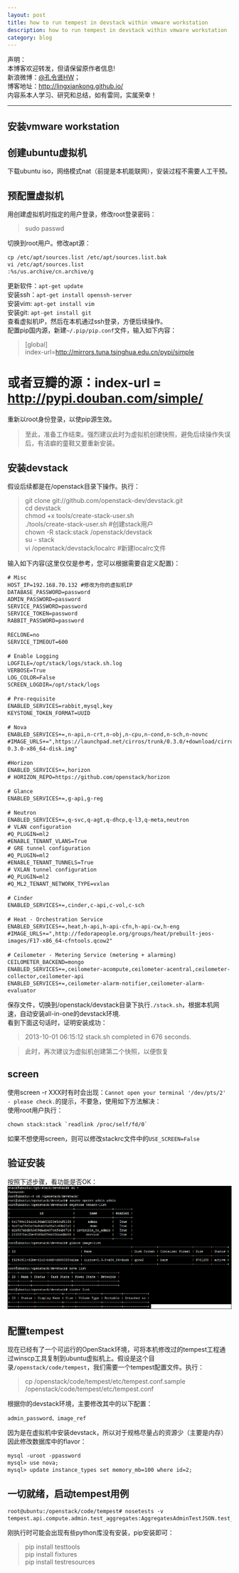 ```yaml
---
layout: post
title: how to run tempest in devstack within vmware workstation
description: how to run tempest in devstack within vmware workstation
category: blog
---
```


声明：  
本博客欢迎转发，但请保留原作者信息!  
新浪微博：[@孔令贤HW](http://weibo.com/lingxiankong)；   
博客地址：<http://lingxiankong.github.io/>  
内容系本人学习、研究和总结，如有雷同，实属荣幸！

----------------------

## 安装vmware workstation

## 创建ubuntu虚拟机
下载ubuntu iso，网络模式nat（前提是本机能联网），安装过程不需要人工干预。

## 预配置虚拟机
用创建虚拟机时指定的用户登录，修改root登录密码：

> sudo passwd

切换到root用户。修改apt源：

	cp /etc/apt/sources.list /etc/apt/sources.list.bak
	vi /etc/apt/sources.list 
	:%s/us.archive/cn.archive/g

更新软件：`apt-get update`  
安装ssh：`apt-get install openssh-server`  
安装vim: `apt-get install vim`  
安装git: `apt-get install git`  
查看虚拟机IP，然后在本机通过ssh登录，方便后续操作。  
配置pip国内源，新建`~/.pip/pip.conf`文件，输入如下内容：

>[global]  
index-url=http://mirrors.tuna.tsinghua.edu.cn/pypi/simple  
# 或者豆瓣的源：index-url = http://pypi.douban.com/simple/

重新以root身份登录，以使pip源生效。

>至此，准备工作结束。强烈建议此时为虚拟机创建快照，避免后续操作失误后，有洁癖的童鞋又要重新安装。

## 安装devstack
假设后续都是在/openstack目录下操作。执行：

>git clone git://github.com/openstack-dev/devstack.git   
cd devstack  
chmod +x tools/create-stack-user.sh  
./tools/create-stack-user.sh #创建stack用户  
chown -R stack:stack /openstack/devstack  
su - stack  
vi /openstack/devstack/localrc #新建localrc文件

输入如下内容(这里仅仅是参考，您可以根据需要自定义配置)：

	# Misc
	HOST_IP=192.168.70.132 #修改为你的虚拟机IP
	DATABASE_PASSWORD=password
	ADMIN_PASSWORD=password
	SERVICE_PASSWORD=password
	SERVICE_TOKEN=password
	RABBIT_PASSWORD=password
    
    RECLONE=no
    SERVICE_TIMEOUT=600
	
	# Enable Logging
	LOGFILE=/opt/stack/logs/stack.sh.log
	VERBOSE=True
    LOG_COLOR=False
	SCREEN_LOGDIR=/opt/stack/logs
	
	# Pre-requisite
	ENABLED_SERVICES=rabbit,mysql,key
    KEYSTONE_TOKEN_FORMAT=UUID
	
	# Nova
	ENABLED_SERVICES+=,n-api,n-crt,n-obj,n-cpu,n-cond,n-sch,n-novnc
	#IMAGE_URLS+=",https://launchpad.net/cirros/trunk/0.3.0/+download/cirros-0.3.0-x86_64-disk.img"
	
	#Horizon
	ENABLED_SERVICES+=,horizon
    # HORIZON_REPO=https://github.com/openstack/horizon
	
	# Glance
	ENABLED_SERVICES+=,g-api,g-reg
	
	# Neutron
	ENABLED_SERVICES+=,q-svc,q-agt,q-dhcp,q-l3,q-meta,neutron
    # VLAN configuration
    #Q_PLUGIN=ml2
    #ENABLE_TENANT_VLANS=True
    # GRE tunnel configuration
    #Q_PLUGIN=ml2
    #ENABLE_TENANT_TUNNELS=True
    # VXLAN tunnel configuration
    #Q_PLUGIN=ml2
    #Q_ML2_TENANT_NETWORK_TYPE=vxlan 
	
	# Cinder
	ENABLED_SERVICES+=,cinder,c-api,c-vol,c-sch
	
	# Heat - Orchestration Service
	ENABLED_SERVICES+=,heat,h-api,h-api-cfn,h-api-cw,h-eng
	#IMAGE_URLS+=",http://fedorapeople.org/groups/heat/prebuilt-jeos-images/F17-x86_64-cfntools.qcow2"
	
	# Ceilometer - Metering Service (metering + alarming)
    CEILOMETER_BACKEND=mongo
	ENABLED_SERVICES+=,ceilometer-acompute,ceilometer-acentral,ceilometer-collector,ceilometer-api
	ENABLED_SERVICES+=,ceilometer-alarm-notifier,ceilometer-alarm-evaluator

保存文件，切换到/openstack/devstack目录下执行`./stack.sh`，根据本机网速，自动安装all-in-one的devstack环境.  
看到下面这句话时，证明安装成功：  
>2013-10-01 06:15:12 stack.sh completed in 676 seconds.  

> 此时，再次建议为虚拟机创建第二个快照，以便恢复

## screen
使用screen -r XXX时有时会出现：`Cannot open your terminal '/dev/pts/2' - please check.`的提示，不要急，使用如下方法解决：  
使用root用户执行：

    chown stack:stack `readlink /proc/self/fd/0`
    
如果不想使用screen，则可以修改stackrc文件中的`USE_SCREEN=False`    

## 验证安装
按照下述步骤，看功能是否OK：  
![](/images/2014-05-10-vmware-workstation-devstack/1.png)  

## 配置tempest
现在已经有了一个可运行的OpenStack环境，可将本机修改过的tempest工程通过winscp工具复制到ubuntu虚拟机上。假设是这个目录`/openstack/code/tempest`，我们需要一个tempest配置文件。执行：  
>cp /openstack/code/tempest/etc/tempest.conf.sample /openstack/code/tempest/etc/tempest.conf  

根据你的devstack环境，主要修改其中的以下配置：  

	admin_password、image_ref

因为是在虚拟机中安装devstack，所以对于规格尽量占的资源少（主要是内存）因此修改数据库中的flavor：  

	mysql -uroot -ppassword
	mysql> use nova;
	mysql> update instance_types set memory_mb=100 where id=2;

## 一切就绪，启动tempest用例

	root@ubuntu:/openstack/code/tempest# nosetests -v tempest.api.compute.admin.test_aggregates:AggregatesAdminTestJSON.test_aggregate_create_invalid_aggregate_name

刚执行时可能会出现有些python库没有安装，pip安装即可：  
>pip install testtools  
pip install fixtures  
pip install testresources  



